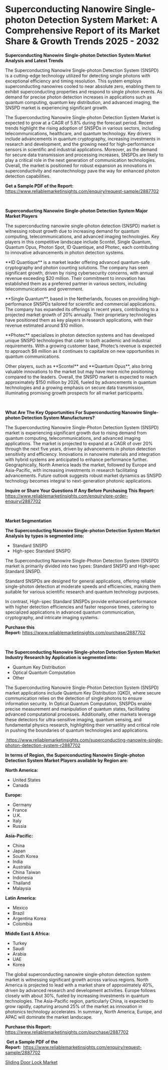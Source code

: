 <p><h1>Superconducting Nanowire Single-photon Detection System Market: A Comprehensive Report of its Market Share & Growth Trends 2025 - 2032</h1></p><p><strong>Superconducting Nanowire Single-photon Detection System Market Analysis and Latest Trends</strong></p>
<p><p>The Superconducting Nanowire Single-photon Detection System (SNSPD) is a cutting-edge technology utilized for detecting single photons with exceptional efficiency and timing resolution. This system employs superconducting nanowires cooled to near absolute zero, enabling them to exhibit superconducting properties and respond to single photon events. As demand for precise photon detection increases in applications such as quantum computing, quantum key distribution, and advanced imaging, the SNSPD market is experiencing significant growth.</p><p>The Superconducting Nanowire Single-photon Detection System Market is expected to grow at a CAGR of 5.8% during the forecast period. Recent trends highlight the rising adoption of SNSPDs in various sectors, including telecommunications, healthcare, and quantum technology. Key drivers include advancements in quantum cryptography, increasing investments in research and development, and the growing need for high-performance sensors in scientific and industrial applications. Moreover, as the demand for secure data transmission and processing increases, SNSPDs are likely to play a critical role in the next generation of communication technologies. Overall, the market is positioned for robust expansion as innovations in superconductivity and nanotechnology pave the way for enhanced photon detection capabilities.</p></p>
<p><strong>Get a Sample PDF of the Report:&nbsp;</strong> <a href="https://www.reliablemarketinsights.com/enquiry/request-sample/2887702?utm_campaign=2209&utm_medium=2&utm_source=Github&utm_content=ia&utm_term=14032025&utm_id=superconducting-nanowire-single-photon-detection-system">https://www.reliablemarketinsights.com/enquiry/request-sample/2887702</a></p>
<p>&nbsp;</p>
<p><strong>Superconducting Nanowire Single-photon Detection System Major Market Players</strong></p>
<p><p>The superconducting nanowire single-photon detection (SNSPD) market is witnessing robust growth due to increasing demand for quantum computing, telecommunications, and advanced imaging technologies. Key players in this competitive landscape include Scontel, Single Quantum, Quantum Opus, Photon Spot, ID Quantique, and Photec, each contributing to innovative advancements in photon detection systems.</p><p>**ID Quantique** is a market leader offering advanced quantum-safe cryptography and photon counting solutions. The company has seen significant growth, driven by rising cybersecurity concerns, with annual revenue exceeding $20 million. Their commitment to innovation has established them as a preferred partner in various sectors, including telecommunications and government.</p><p>**Single Quantum**, based in the Netherlands, focuses on providing high-performance SNSPDs tailored for scientific and commercial applications. The company has expanded its offerings in recent years, contributing to a projected market growth of 20% annually. Their proprietary technologies have positioned them as key players in research applications, with their revenue estimated around $10 million.</p><p>**Photec** specializes in photon detection systems and has developed unique SNSPD technologies that cater to both academic and industrial requirements. With a growing customer base, Photec’s revenue is expected to approach $8 million as it continues to capitalize on new opportunities in quantum communications.</p><p>Other players, such as **Scontel** and **Quantum Opus**, also bring valuable innovations to the market but may have more niche positioning compared to the leaders. Overall, the SNSPD market is expected to reach approximately $150 million by 2026, fueled by advancements in quantum technologies and a growing emphasis on secure data transmission, illuminating promising growth prospects for all market participants.</p></p>
<p>&nbsp;</p>
<p><strong>What Are The Key Opportunities For Superconducting Nanowire Single-photon Detection System Manufacturers?</strong></p>
<p><p>The Superconducting Nanowire Single-Photon Detection System (SNSPD) market is experiencing significant growth due to rising demand from quantum computing, telecommunications, and advanced imaging applications. The market is projected to expand at a CAGR of over 20% through the next five years, driven by advancements in photon detection sensitivity and efficiency. Innovations in nanowire materials and integration with hybrid systems are anticipated to enhance performance further. Geographically, North America leads the market, followed by Europe and Asia-Pacific, with increasing investments in research facilitating advancements. Future outlook suggests robust market dynamics as SNSPD technology becomes integral to next-generation photonic applications.</p></p>
<p><strong>Inquire or Share Your Questions If Any Before Purchasing This Report:</strong> <a href="https://www.reliablemarketinsights.com/enquiry/pre-order-enquiry/2887702?utm_campaign=2209&utm_medium=2&utm_source=Github&utm_content=ia&utm_term=14032025&utm_id=superconducting-nanowire-single-photon-detection-system">https://www.reliablemarketinsights.com/enquiry/pre-order-enquiry/2887702</a></p>
<p>&nbsp;</p>
<p><strong>Market Segmentation</strong></p>
<p><strong>The Superconducting Nanowire Single-photon Detection System Market Analysis by types is segmented into:</strong></p>
<p><ul><li>Standard SNSPD</li><li>High-spec Standard SNSPD</li></ul></p>
<p><p>The Superconducting Nanowire Single-Photon Detection System (SNSPD) market is primarily divided into two types: Standard SNSPD and High-spec Standard SNSPD. </p><p>Standard SNSPDs are designed for general applications, offering reliable single-photon detection at moderate speeds and efficiencies, making them suitable for various scientific research and quantum technology purposes. </p><p>In contrast, High-spec Standard SNSPDs provide enhanced performance with higher detection efficiencies and faster response times, catering to specialized applications in advanced quantum communication, cryptography, and intricate imaging systems.</p></p>
<p><strong>Purchase this Report:&nbsp;</strong><a href="https://www.reliablemarketinsights.com/purchase/2887702?utm_campaign=2209&utm_medium=2&utm_source=Github&utm_content=ia&utm_term=14032025&utm_id=superconducting-nanowire-single-photon-detection-system">https://www.reliablemarketinsights.com/purchase/2887702</a></p>
<p>&nbsp;</p>
<p><strong>The Superconducting Nanowire Single-photon Detection System Market Industry Research by Application is segmented into:</strong></p>
<p><ul><li>Quantum Key Distribution</li><li>Optical Quantum Computation</li><li>Other</li></ul></p>
<p><p>The Superconducting Nanowire Single-Photon Detection System (SNSPD) market applications include Quantum Key Distribution (QKD), where secure communication relies on the detection of single photons to ensure information security. In Optical Quantum Computation, SNSPDs enable precise measurement and manipulation of quantum states, facilitating advanced computational processes. Additionally, other markets leverage these detectors for ultra-sensitive imaging, quantum sensing, and fundamental physics research, highlighting their versatility and critical role in pushing the boundaries of quantum technologies and applications.</p></p>
<p><a href="https://www.reliablemarketinsights.com/superconducting-nanowire-single-photon-detection-system-r2887702?utm_campaign=2209&utm_medium=2&utm_source=Github&utm_content=ia&utm_term=14032025&utm_id=superconducting-nanowire-single-photon-detection-system">&nbsp;https://www.reliablemarketinsights.com/superconducting-nanowire-single-photon-detection-system-r2887702</a></p>
<p><strong>In terms of Region, the Superconducting Nanowire Single-photon Detection System Market Players available by Region are:</strong></p>
<p>
    <p> <strong> North America: </strong>
        <ul>
            <li>United States</li>
            <li>Canada</li>
        </ul>
        </p> 
    <p> <strong> Europe: </strong>
        <ul>
            <li>Germany</li>
            <li>France</li>
            <li>U.K.</li>
            <li>Italy</li>
            <li>Russia</li>
        </ul>
        </p> 
    <p> <strong> Asia-Pacific: </strong>
        <ul>
            <li>China</li>
            <li>Japan</li>
            <li>South Korea</li>
            <li>India</li>
            <li>Australia</li>
            <li>China Taiwan</li>
            <li>Indonesia</li>
            <li>Thailand</li>
            <li>Malaysia</li>
        </ul>
        </p> 
    <p> <strong> Latin America: </strong>
        <ul>
            <li>Mexico</li>
            <li>Brazil</li>
            <li>Argentina Korea</li>
            <li>Colombia</li>
        </ul>
        </p> 
    <p> <strong> Middle East & Africa: </strong>
        <ul>
            <li>Turkey</li>
            <li>Saudi</li>
            <li>Arabia</li>
            <li>UAE</li>
            <li>Korea</li>
        </ul>
    </p>
    </p>
<p><p>The global superconducting nanowire single-photon detection system market is witnessing significant growth across various regions. North America is projected to lead with a market share of approximately 40%, driven by advanced research and development activities. Europe follows closely with about 30%, fueled by increasing investments in quantum technologies. The Asia-Pacific region, particularly China, is expected to grow rapidly, capturing around 25% of the market as innovation in photonics technology accelerates. In summary, North America, Europe, and APAC will dominate the market landscape.</p></p>
<p><strong>Purchase this Report: </strong><a href="https://www.reliablemarketinsights.com/purchase/2887702?utm_campaign=2209&utm_medium=2&utm_source=Github&utm_content=ia&utm_term=14032025&utm_id=superconducting-nanowire-single-photon-detection-system">https://www.reliablemarketinsights.com/purchase/2887702</a></p>
<p>&nbsp;<strong>Get a Sample PDF of the Report:&nbsp;&nbsp;</strong><a href="https://www.reliablemarketinsights.com/enquiry/request-sample/2887702?utm_campaign=2209&utm_medium=2&utm_source=Github&utm_content=ia&utm_term=14032025&utm_id=superconducting-nanowire-single-photon-detection-system">https://www.reliablemarketinsights.com/enquiry/request-sample/2887702</a></p>
<p><strong></strong></p>
<p><p><a href="https://github.com/sca704osol/Market-Research-Report-List-1/blob/main/sliding-door-lock-market.md?utm_campaign=2209&utm_medium=2&utm_source=Github&utm_content=ia&utm_term=14032025&utm_id=superconducting-nanowire-single-photon-detection-system">Sliding Door Lock Market</a></p></p>